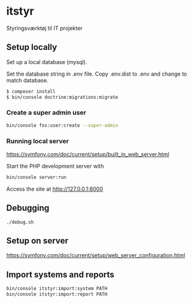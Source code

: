 # itstyr
Styringsværktøj til IT projekter

## Setup locally
Set up a local database (mysql).

Set the database string in .env file. Copy .env.dist to .env and change to match database.

```sh
$ composer install
$ bin/console doctrine:migrations:migrate
```

### Create a super admin user
```sh
bin/console fos:user:create --super-admin
```

### Running local server
https://symfony.com/doc/current/setup/built_in_web_server.html

Start the PHP development server with
```sh
bin/console server:run
```

Access the site at http://127.0.0.1:8000

## Debugging

```
./debug.sh
```

## Setup on server
https://symfony.com/doc/current/setup/web_server_configuration.html

## Import systems and reports
```sh
bin/console itstyr:import:system PATH
bin/console itstyr:import:report PATH
```
